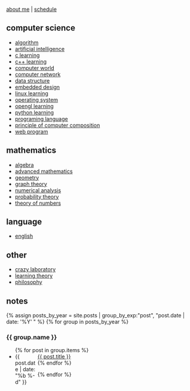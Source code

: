 [about me](/about) | [schedule](/schedule)

## computer science

- [algorithm](/algorithm-learning)
- [artificial intelligence](/ai)
- [c learning](/c-learning)
- [c++ learning](/cpp-learning)
- [computer world](/computer)
- [computer network](/computer-network)
- [data structure](/data-structure)
- [embedded design](/embedded-design)
- [linux learning](/linux-learning)
- [operating system](/operating-system)
- [opengl learning](/opengl-learning)
- [python learning](/python-learning)
- [programing language](/programming-language)
- [principle of computer composition](/computer-system)
- [web program](/web-program)

## mathematics

- [algebra](/algebra)
- [advanced mathematics](/advanced-mathematics)
- [geometry](/geometry)
- [graph theory](/graph-theory)
- [numerical analysis](/numerical-analysis)
- [probability theory](/probability-theory)
- [theory of numbers](/theory-of-numbers)

## language

- [english](/english)

## other

- [crazy laboratory](/lab)
- [learning theory](/learning-theory)
- [philosophy](/philosophy)

## notes

{% assign posts_by_year = site.posts | group_by_exp:"post", "post.date | date: '%Y' " %}
{% for group in posts_by_year %}

<h3>{{ group.name }}</h3>
<ul>
    {% for post in group.items %}
    <li><div style="width:60px;float:left;">{{ post.date | date: "%b %-d" }}</div> <a href="{{ site.baseurl }}{{ post.url }}">{{ post.title }}</a></li>
    {% endfor %}
</ul>
{% endfor %}